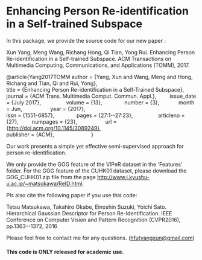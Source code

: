 # Enhancing Person Re-identification in a Self-trained Subspace
In this package, we provide the source code for our new paper :

Xun Yang, Meng Wang, Richang Hong, Qi Tian, Yong Rui. Enhancing Person Re-identification in a Self-trained Subspace. ACM Transactions on Multimedia Computing, Communications, and Applications (TOMM), 2017. 
 
@article{Yang2017TOMM
 author = {Yang, Xun and Wang, Meng and Hong, Richang and Tian, Qi and Rui, Yong},      
 title = {Enhancing Person Re-identification in a Self-Trained Subspace},       
 journal = {ACM Trans. Multimedia Comput. Commun. Appl.},         
 issue_date = {July 2017},                 
 volume = {13},                 
 number = {3},                
 month = Jun,                     
 year = {2017},               
 issn = {1551-6857},                 
 pages = {27:1--27:23},                  
 articleno = {27},         
 numpages = {23},                     
 url = {http://doi.acm.org/10.1145/3089249},               
 publisher = {ACM},                          
} 



Our work presents a simple yet effective semi-supervised approach for person re-identification. 

We only provide the GOG feature of the VIPeR dataset in the 'Features' folder. For the GOG feature of the CUHK01 dataset, please download the GOG_CUHK01.zip file from the page  http://www.i.kyushu-u.ac.jp/~matsukawa/ReID.html.


Pls also cite the following paper if you use this code:

 Tetsu Matsukawa, Takahiro Okabe, Einoshin Suzuki, Yoichi Sato. Hierarchical Gaussian Descriptor for Person Re-Identification. IEEE Conference on Computer Vision and Pattern Recognition (CVPR2016), pp.1363--1372, 2016 
 
 Please feel free to contact me for any questions. (hfutyangxun@gmail.com)

#### This code is ONLY released for academic use.
